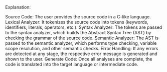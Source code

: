 Explanation:

Source Code: The user provides the source code in a C-like language.
Lexical Analyzer: It tokenizes the source code into tokens (keywords, identifiers, literals, operators, etc.).
Syntax Analyzer: The tokens are passed to the syntax analyzer, which builds the Abstract Syntax Tree (AST) by checking the grammar of the source code.
Semantic Analyzer: The AST is passed to the semantic analyzer, which performs type checking, variable scope resolution, and other semantic checks.
Error Handling: If any errors are detected at any stage, the respective error message is generated and shown to the user.
Generate Code: Once all analyses are complete, the code is translated into the target language or intermediate code.
